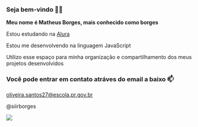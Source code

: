 ### Seja bem-vindo 💙🤍

**Meu nome é Matheus Borges, mais conhecido como borges**

Estou estudando na [Alura](HTTPS://WWW.alura.com.br)

Estou me desenvolvendo na linguagem JavaScript

Utilizo esse espaço para minha organizaçâo e compartilhamento dos meus projetos desenvolvidos

### Você pode entrar em contato atráves do email a baixo 📫

oliveira.santos27@escola.pr.gov.br

@siirborges

![](https://media.tenor.com/QjWpD_j2WUgAAAAM/haaland-erling-haaland.gif)
